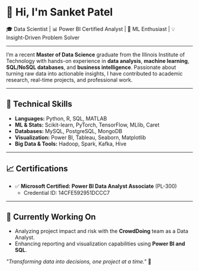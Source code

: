 # 👋 Hi, I'm Sanket Patel

🎓 Data Scientist | 📊 Power BI Certified Analyst | 🧠 ML Enthusiast | 💡 Insight-Driven Problem Solver

---

I’m a recent **Master of Data Science** graduate from the Illinois Institute of Technology with hands-on experience in **data analysis**, **machine learning**, **SQL/NoSQL databases**, and **business intelligence**. Passionate about turning raw data into actionable insights, I have contributed to academic research, real-time projects, and professional work.

---

## 🔧 Technical Skills

- **Languages:** Python, R, SQL, MATLAB  
- **ML & Stats:** Scikit-learn, PyTorch, TensorFlow, MLlib, Caret  
- **Databases:** MySQL, PostgreSQL, MongoDB  
- **Visualization:** Power BI, Tableau, Seaborn, Matplotlib  
- **Big Data & Tools:** Hadoop, Spark, Kafka, Hive

---

## 📈 Certifications

- ✅ **Microsoft Certified: Power BI Data Analyst Associate** (PL-300)
  - Credential ID: 14CFE592951DCCC7  

---

## 🌱 Currently Working On
- Analyzing project impact and risk with the **CrowdDoing** team as a Data Analyst.
- Enhancing reporting and visualization capabilities using **Power BI and SQL**.


_"Transforming data into decisions, one project at a time."_ 🚀
